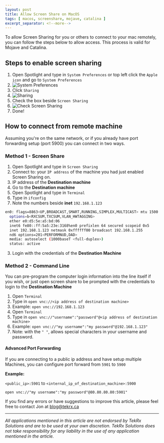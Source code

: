 ```yaml
---
layout: post
title: Allow Screen Share on MacOS
tags: [ macos, screenshare, mojave, catalina ]
excerpt_separator: <!--more-->
---
```


To allow Screen Sharing for you or others to connect to your mac remotely, you can follow the steps below to allow access. This process is valid for Mojave and Catalina.

## Steps to enable screen sharing

1. Open Spotlight and type in `System Preferences` or top left click the `Apple icon` and go to `System Preferences`
  1. ![System Preferences](/blog/assets/2020-01-15-ScreenShare-1.png)
2. Click `Sharing`
  1. ![Sharing](/blog/assets/2020-01-15-ScreenShare-2.png)
3. Check the box beside `Screen Sharing`
  1. ![Check Screen Sharing](/blog/assets/2020-01-15-ScreenShare-3.png)
4. Done!

## How to connect from remote machine

Assuming you're on the same network, or if you already have port forwarding setup (port 5900) you can connect in two ways.

### Method 1 - Screen Share
1. Open Spotlight and type in `Screen Sharing`
2. Connect to: your `IP address` of the machine you had just enabled Screen Sharing on.
  1. IP address of the **Destination machine**
  2. Go to the **Destination machine**
  3. Open Spotlight and type in `Terminal`
  4. Type in `ifconfig`
  5. Note the numbers beside **inet** `192.168.1.123`

  ```bash
  en0: flags=8863<UP,BROADCAST,SMART,RUNNING,SIMPLEX,MULTICAST> mtu 1500
	options=b<RXCSUM,TXCSUM,VLAN_HWTAGGING>
	ether e0:d5:5e:a5:bd:06
	inet6 fe80::ff:5a5:23e:3168%en0 prefixlen 64 secured scopeid 0x5
	inet 192.168.1.123 netmask 0xffffff00 broadcast 192.168.1.255
	nd6 options=201<PERFORMNUD,DAD>
	media: autoselect (1000baseT <full-duplex>)
	status: active
  ```
3. Login with the credentials of the **Destination Machine**

### Method 2 - Command Line
You can pre-program the computer login information into the line itself if you wish, or just open screen share to be prompted with the credentials to login to the **Destination Machine**

1. Open `Terminal`
  1. Type in `open vnc://<ip address of destination machine>`
  2. Example: `open vnc://192.168.1.123`
2. Open `Terminal`
  1. Type in `open vnc://"username":"password"@<ip address of destination machine>`
  2. Example: `open vnc://"my username":"my password"@192.168.1.123"`
  3. Note: with the `" "`, allows special characters in your username and password.

#### Advanced Port Forwarding
If you are connecting to a public ip address and have setup multiple Machines, you can configure port forward from `5901` to `5900`

**Example:**

`<public_ip>:5901` to `<internal_ip_of_destination_machine>:5900`

`open vnc://"my username":"my password"@80.80.80.80:5901"`


If you find any errors or have suggestions to improve this article, please feel free to contact Jon at <blog@tekrx.ca>

---

_All applications mentioned in this article are not endorsed by TekRx Solutions and are to be used at your own discretion. TekRx Solutions does not take responsibility for any liability in the use of any application mentioned in the article._
